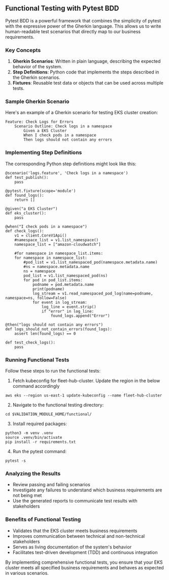 ## Functional Testing with Pytest BDD

Pytest BDD is a powerful framework that combines the simplicity of pytest with the expressive power of the Gherkin language. This allows us to write human-readable test scenarios that directly map to our business requirements.

### Key Concepts

1. **Gherkin Scenarios**: Written in plain language, describing the expected behavior of the system.
2. **Step Definitions**: Python code that implements the steps described in the Gherkin scenarios.
3. **Fixtures**: Reusable test data or objects that can be used across multiple tests.

### Sample Gherkin Scenario

Here's an example of a Gherkin scenario for testing EKS cluster creation:

```
Feature: Check Logs for Errors
    Scenario Outline: Check logs in a namespace
        Given a EKS Cluster
        When I check pods in a namespace
        Then logs should not contain any errors
```

### Implementing Step Definitions

The corresponding Python step definitions might look like this:

```
@scenario('logs.feature', 'Check logs in a namespace')
def test_publish():
    pass

@pytest.fixture(scope='module')
def found_logs():
    return []

@given("a EKS Cluster")
def eks_cluster():
    pass

@when("I check pods in a namespace")
def check_logs():
    v1 = client.CoreV1Api()
    #namespace_list = v1.list_namespace()
    namespace_list = ["amazon-cloudwatch"]
    
    #for namespace in namespace_list.items:
    for namespace in namespace_list:
        #pod_list = v1.list_namespaced_pod(namespace.metadata.name)
        #ns = namespace.metadata.name
        ns = namespace
        pod_list = v1.list_namespaced_pod(ns)
        for pod in pod_list.items:
            podname = pod.metadata.name
            print(podname)
            log_stream = v1.read_namespaced_pod_log(name=podname, namespace=ns, follow=False)
            for event in log_stream:
                log_line = event.strip()
                if "error" in log_line:
                    found_logs.append("Error")                    

@then("logs should not contain any errors")
def logs_should_not_contain_errors(found_logs):
    assert len(found_logs) == 0
    
def test_check_logs():
    pass
```

### Running Functional Tests

Follow these steps to run the functional tests:
1. Fetch kubeconfig for fleet-hub-cluster. Update the region in the below command accordingly
```
aws eks --region us-east-1 update-kubeconfig --name fleet-hub-cluster
```
2. Navigate to the functional testing directory:
```
cd $VALIDATION_MODULE_HOME/functional/
```
3. Install required packages:
```
python3 -m venv .venv
source .venv/bin/activate
pip install -r requirements.txt
```
4. Run the pytest command:
```
pytest -s
```

### Analyzing the Results

- Review passing and failing scenarios
- Investigate any failures to understand which business requirements are not being met
- Use the generated reports to communicate test results with stakeholders

### Benefits of Functional Testing

- Validates that the EKS cluster meets business requirements
- Improves communication between technical and non-technical stakeholders
- Serves as living documentation of the system's behavior
- Facilitates test-driven development (TDD) and continuous integration

By implementing comprehensive functional tests, you ensure that your EKS cluster meets all specified business requirements and behaves as expected in various scenarios.
